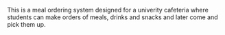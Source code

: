 <p>This is a meal ordering system designed for a univerity cafeteria where students can make orders of meals, drinks and snacks and later come and pick them up.</p>
